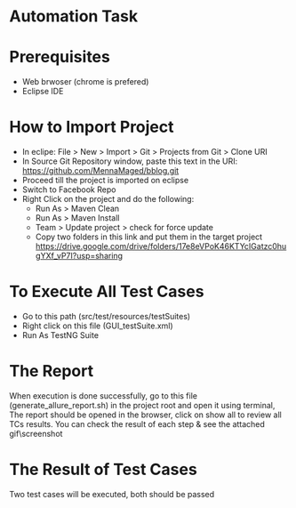 # Automation Task


# Prerequisites
- Web brwoser (chrome is prefered)
- Eclipse IDE

# How to Import Project
- In eclipe: File > New > Import > Git > Projects from Git > Clone URI
- In Source Git Repository window, paste this text in the URI: https://github.com/MennaMaged/bblog.git
- Proceed till the project is imported on eclipse
- Switch to Facebook Repo 
- Right Click on the project and do the following:
  - Run As > Maven Clean
  - Run As > Maven Install
  - Team > Update project > check for force update
  - Copy two folders in this link and put them in the target project
    https://drive.google.com/drive/folders/17e8eVPoK46KTYcIGatzc0hugYXf_vP7I?usp=sharing

  
# To Execute All Test Cases
- Go to this path (src/test/resources/testSuites)
- Right click on this file (GUI_testSuite.xml)
- Run As TestNG Suite

# The Report
When execution is done successfully, go to this file (generate_allure_report.sh) in the project root and open it using terminal, The report should be opened in the browser, click on show all to review all TCs results. You can check the result of each step & see the attached gif\screenshot

# The Result of Test Cases
Two test cases will be executed, both should be passed
